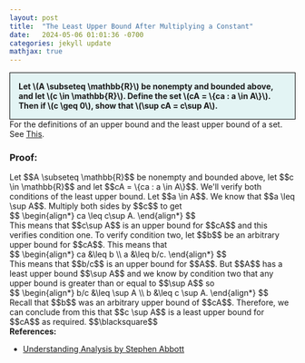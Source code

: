 ```yaml
---
layout: post
title:  "The Least Upper Bound After Multiplying a Constant"
date:   2024-05-06 01:01:36 -0700
categories: jekyll update
mathjax: true
---
```

<div style="background-color: #E3F4F4; padding: 15px 15px 15px 15px; border:1px solid black;">
  <b>Let \(A \subseteq \mathbb{R}\) be nonempty and bounded above, and let \(c \in \mathbb{R}\). Define the set \(cA = \{ca : a \in A\}\). Then if \(c \geq 0\), show that \(\sup cA = c\sup A\).</b>
</div>
For the definitions of an upper bound and the least upper bound of a set. See <a href="https://strncat.github.io/jekyll/update/2024/05/03/analysis-set-bounded.html">This</a>.
<br>
<h3>Proof:</h3>
Let $$A \subseteq \mathbb{R}$$ be nonempty and bounded above, let $$c \in \mathbb{R}$$ and let $$cA = \{ca : a \in A\}$$. We'll verify both conditions of the least upper bound. Let $$a \in A$$. We know that $$a \leq \sup A$$. Multiply both sides by $$c$$ to get
<div>
$$
\begin{align*}
ca \leq c\sup A.
\end{align*}
$$
</div>
This means that $$c\sup A$$ is an upper bound for $$cA$$ and this verifies condition one. To verify condition two, let $$b$$ be an arbitrary upper bound for $$cA$$. This means that
<div>
$$
\begin{align*}
ca &\leq b \\
a &\leq b/c.
\end{align*}
$$
</div>
This means that $$b/c$$ is an upper bound for $$A$$. But $$A$$ has a least upper bound $$\sup A$$ and we know by condition two that any upper bound is greater than or equal to $$\sup A$$ so
<div>
$$
\begin{align*}
b/c &\leq \sup A \\
b &\leq c \sup A.
\end{align*}
$$
</div>
Recall that $$b$$ was an arbitrary upper bound of $$cA$$. Therefore, we can conclude from this that $$c \sup A$$ is a least upper bound for $$cA$$ as required. $$\blacksquare$$
<br>
<!------------------------------------------------------------------------------------>
<b>References:</b>
<ul>
<li><a href="https://www.amazon.com/Understanding-Analysis-Undergraduate-Texts-Mathematics/dp/1493927116">Understanding Analysis by Stephen Abbott</a></li>
</ul>
